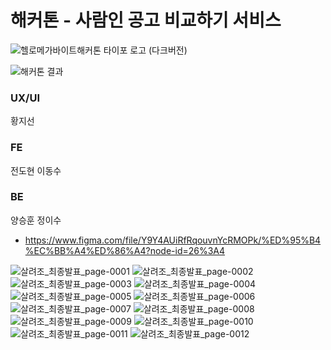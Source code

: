 # 해커톤 - 사람인 공고 비교하기 서비스

![헬로메가바이트해커톤 타이포 로고 (다크버전)](https://user-images.githubusercontent.com/41669026/155953674-59da535d-0667-4423-baca-8625fdc1b3ff.png)

![해커톤 결과](https://user-images.githubusercontent.com/41669026/155930069-c67f54e2-6729-4415-9952-ddd854e9b3ef.png)

### UX/UI
황지선

### FE
전도현 이동수

### BE
양승훈 정이수

- https://www.figma.com/file/Y9Y4AUiRfRqouvnYcRMOPk/%ED%95%B4%EC%BB%A4%ED%86%A4?node-id=26%3A4

![살려조_최종발표_page-0001](https://user-images.githubusercontent.com/41669026/155253354-0fced7dc-d3d4-4215-83f9-61ea9781019c.jpg)
![살려조_최종발표_page-0002](https://user-images.githubusercontent.com/41669026/155253386-87d72986-c77c-4487-843c-3bba3741cd6c.jpg)
![살려조_최종발표_page-0003](https://user-images.githubusercontent.com/41669026/155253383-3eb881ee-cf03-4953-b622-c76fc37abc7b.jpg)
![살려조_최종발표_page-0004](https://user-images.githubusercontent.com/41669026/155253392-792450f4-7b27-4177-a346-d6422bc88a02.jpg)
![살려조_최종발표_page-0005](https://user-images.githubusercontent.com/41669026/155253394-9925cd51-5536-4ee9-a419-44a4e8668ccc.jpg)
![살려조_최종발표_page-0006](https://user-images.githubusercontent.com/41669026/155253395-e91379e2-7034-48cc-be13-80a5130a7b40.jpg)
![살려조_최종발표_page-0007](https://user-images.githubusercontent.com/41669026/155253396-c447f164-a24e-4db1-b2ab-a726707a5406.jpg)
![살려조_최종발표_page-0008](https://user-images.githubusercontent.com/41669026/155253397-43b25d20-2620-4908-a8f5-c5af159f6a47.jpg)
![살려조_최종발표_page-0009](https://user-images.githubusercontent.com/41669026/155253399-bb5bb366-4c75-4a08-bafe-e538b4c037ff.jpg)
![살려조_최종발표_page-0010](https://user-images.githubusercontent.com/41669026/155253401-79a0dcac-f841-4422-8900-317293cc1e5f.jpg)
![살려조_최종발표_page-0011](https://user-images.githubusercontent.com/41669026/155253402-d99a0a6b-45d7-4b71-a009-273ded1fd917.jpg)
![살려조_최종발표_page-0012](https://user-images.githubusercontent.com/41669026/155253403-ce289c1a-9e36-4eca-a80a-6e010474d2dd.jpg)
